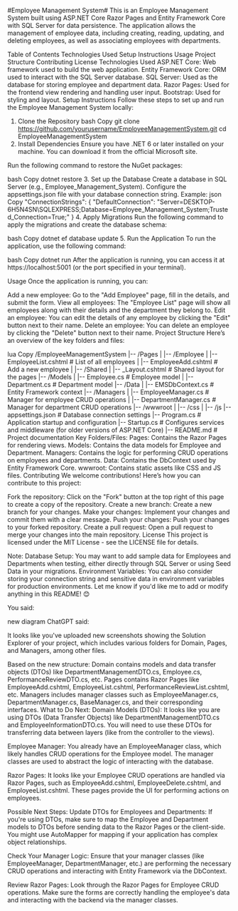#Employee Management System#
This is an Employee Management System built using ASP.NET Core Razor Pages and Entity Framework Core with SQL Server for data persistence. The application allows the management of employee data, including creating, reading, updating, and deleting employees, as well as associating employees with departments.

Table of Contents
Technologies Used
Setup Instructions
Usage
Project Structure
Contributing
License
Technologies Used
ASP.NET Core: Web framework used to build the web application.
Entity Framework Core: ORM used to interact with the SQL Server database.
SQL Server: Used as the database for storing employee and department data.
Razor Pages: Used for the frontend view rendering and handling user input.
Bootstrap: Used for styling and layout.
Setup Instructions
Follow these steps to set up and run the Employee Management System locally:

1. Clone the Repository
bash
Copy
git clone https://github.com/yourusername/EmployeeManagementSystem.git
cd EmployeeManagementSystem
2. Install Dependencies
Ensure you have .NET 6 or later installed on your machine. You can download it from the official Microsoft site.

Run the following command to restore the NuGet packages:

bash
Copy
dotnet restore
3. Set up the Database
Create a database in SQL Server (e.g., Employee_Management_System).
Configure the appsettings.json file with your database connection string. Example:
json
Copy
"ConnectionStrings": {
    "DefaultConnection": "Server=DESKTOP-6H5N4SN\\SQLEXPRESS;Database=Employee_Management_System;Trusted_Connection=True;"
}
4. Apply Migrations
Run the following command to apply the migrations and create the database schema:

bash
Copy
dotnet ef database update
5. Run the Application
To run the application, use the following command:

bash
Copy
dotnet run
After the application is running, you can access it at https://localhost:5001 (or the port specified in your terminal).

Usage
Once the application is running, you can:

Add a new employee: Go to the "Add Employee" page, fill in the details, and submit the form.
View all employees: The "Employee List" page will show all employees along with their details and the department they belong to.
Edit an employee: You can edit the details of any employee by clicking the "Edit" button next to their name.
Delete an employee: You can delete an employee by clicking the "Delete" button next to their name.
Project Structure
Here’s an overview of the key folders and files:

lua
Copy
/EmployeeManagementSystem
|-- /Pages
|   |-- /Employee
|       |-- EmployeeList.cshtml          # List of all employees
|       |-- EmployeeAdd.cshtml           # Add a new employee
|   |-- /Shared
|       |-- _Layout.cshtml               # Shared layout for the pages
|-- /Models
|   |-- Employee.cs                      # Employee model
|   |-- Department.cs                    # Department model
|-- /Data
|   |-- EMSDbContext.cs                 # Entity Framework context
|-- /Managers
|   |-- EmployeeManager.cs               # Manager for employee CRUD operations
|   |-- DepartmentManager.cs             # Manager for department CRUD operations
|-- /wwwroot
|   |-- /css
|   |-- /js
|-- appsettings.json                     # Database connection settings
|-- Program.cs                           # Application startup and configuration
|-- Startup.cs                          # Configures services and middleware (for older versions of ASP.NET Core)
|-- README.md                           # Project documentation
Key Folders/Files:
Pages: Contains the Razor Pages for rendering views.
Models: Contains the data models for Employee and Department.
Managers: Contains the logic for performing CRUD operations on employees and departments.
Data: Contains the DbContext used by Entity Framework Core.
wwwroot: Contains static assets like CSS and JS files.
Contributing
We welcome contributions! Here’s how you can contribute to this project:

Fork the repository: Click on the "Fork" button at the top right of this page to create a copy of the repository.
Create a new branch: Create a new branch for your changes.
Make your changes: Implement your changes and commit them with a clear message.
Push your changes: Push your changes to your forked repository.
Create a pull request: Open a pull request to merge your changes into the main repository.
License
This project is licensed under the MIT License - see the LICENSE file for details.

Note:
Database Setup: You may want to add sample data for Employees and Departments when testing, either directly through SQL Server or using Seed Data in your migrations.
Environment Variables: You can also consider storing your connection string and sensitive data in environment variables for production environments.
Let me know if you'd like me to add or modify anything in this README! 😊





You said:



new diagram
ChatGPT said:

It looks like you've uploaded new screenshots showing the Solution Explorer of your project, which includes various folders for Domain, Pages, and Managers, among other files.

Based on the new structure:
Domain contains models and data transfer objects (DTOs) like DepartmentManagementDTO.cs, Employee.cs, PerformanceReviewDTO.cs, etc.
Pages contains Razor Pages like EmployeeAdd.cshtml, EmployeeList.cshtml, PerformanceReviewList.cshtml, etc.
Managers includes manager classes such as EmployeeManager.cs, DepartmentManager.cs, BaseManager.cs, and their corresponding interfaces.
What to Do Next:
Domain Models (DTOs): It looks like you are using DTOs (Data Transfer Objects) like DepartmentManagementDTO.cs and EmployeeInformationDTO.cs. You will need to use these DTOs for transferring data between layers (like from the controller to the views).

Employee Manager: You already have an EmployeeManager class, which likely handles CRUD operations for the Employee model. The manager classes are used to abstract the logic of interacting with the database.

Razor Pages: It looks like your Employee CRUD operations are handled via Razor Pages, such as EmployeeAdd.cshtml, EmployeeDelete.cshtml, and EmployeeList.cshtml. These pages provide the UI for performing actions on employees.

Possible Next Steps:
Update DTOs for Employees and Departments: If you're using DTOs, make sure to map the Employee and Department models to DTOs before sending data to the Razor Pages or the client-side. You might use AutoMapper for mapping if your application has complex object relationships.

Check Your Manager Logic: Ensure that your manager classes (like EmployeeManager, DepartmentManager, etc.) are performing the necessary CRUD operations and interacting with Entity Framework via the DbContext.

Review Razor Pages: Look through the Razor Pages for Employee CRUD operations. Make sure the forms are correctly handling the employee's data and interacting with the backend via the manager classes.
